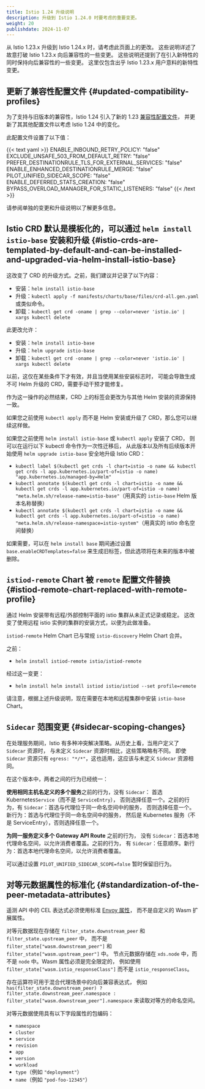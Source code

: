 ```yaml
---
title: Istio 1.24 升级说明
description: 升级到 Istio 1.24.0 时要考虑的重要变更。
weight: 20
publishdate: 2024-11-07
---
```


从 Istio 1.23.x 升级到 Istio 1.24.x 时，请考虑此页面上的更改。
这些说明详述了故意打破 Istio 1.23.x 向后兼容性的一些变更。
这些说明还提到了在引入新特性的同时保持向后兼容性的一些变更。
这里仅包含出乎 Istio 1.23.x 用户意料的新特性变更。

## 更新了兼容性配置文件 {#updated-compatibility-profiles}

为了支持与旧版本的兼容性，Istio 1.24 引入了新的 1.23
[兼容性配置文件](/zh/docs/setup/additional-setup/compatibility-versions/)，
并更新了其其他配置文件以考虑 Istio 1.24 中的变化。

此配置文件设置了以下值：

{{< text yaml >}}
ENABLE_INBOUND_RETRY_POLICY: "false"
EXCLUDE_UNSAFE_503_FROM_DEFAULT_RETRY: "false"
PREFER_DESTINATIONRULE_TLS_FOR_EXTERNAL_SERVICES: "false"
ENABLE_ENHANCED_DESTINATIONRULE_MERGE: "false"
PILOT_UNIFIED_SIDECAR_SCOPE: "false"
ENABLE_DEFERRED_STATS_CREATION: "false"
BYPASS_OVERLOAD_MANAGER_FOR_STATIC_LISTENERS: "false"
{{< /text >}}

请参阅单独的变更和升级说明以了解更多信息。

## Istio CRD 默认是模板化的，可以通过 `helm install istio-base` 安装和升级 {#istio-crds-are-templated-by-default-and-can-be-installed-and-upgraded-via-helm-install-istio-base}

这改变了 CRD 的升级方式。之前，我们建议并记录了以下内容：

- 安装：`helm install istio-base`
- 升级：`kubectl apply -f manifests/charts/base/files/crd-all.gen.yaml` 或类似命令。
- 卸载：`kubectl get crd -oname | grep --color=never 'istio.io' | xargs kubectl delete`

此更改允许：

- 安装：`helm install istio-base`
- 升级：`helm upgrade istio-base`
- 卸载：`kubectl get crd -oname | grep --color=never 'istio.io' | xargs kubectl delete`

以前，这仅在某些条件下才有效，并且当使用某些安装标志时，
可能会导致生成不可 Helm 升级的 CRD，需要手动干预才能修复。

作为这一操作的必然结果，CRD 上的标签会更改为与其他 Helm 安装的资源保持一致。

如果您之前使用 `kubectl apply` 而不是 Helm 安装或升级了 CRD，那么您可以继续这样做。

如果您之前使用 `helm install istio-base` 或 `kubectl apply` 安装了 CRD，
则可以在运行以下 kubectl 命令作为一次性迁移后，
从此版本以及所有后续版本开始使用 `helm upgrade istio-base` 安全地升级 Istio CRD：

- `kubectl label $(kubectl get crds -l chart=istio -o name && kubectl get crds -l app.kubernetes.io/part-of=istio -o name) "app.kubernetes.io/managed-by=Helm"`
- `kubectl annotate $(kubectl get crds -l chart=istio -o name && kubectl get crds -l app.kubernetes.io/part-of=istio -o name) "meta.helm.sh/release-name=istio-base"`（用真实的 `istio-base` Helm 版本名称替换）
- `kubectl annotate $(kubectl get crds -l chart=istio -o name && kubectl get crds -l app.kubernetes.io/part-of=istio -o name) "meta.helm.sh/release-namespace=istio-system"`（用真实的 istio 命名空间替换）

如果需要，可以在 `helm install base` 期间通过设置
`base.enableCRDTemplates=false` 来生成旧标签，但此选项将在未来的版本中被删除。

## `istiod-remote` Chart 被 `remote` 配置文件替换 {#istiod-remote-chart-replaced-with-remote-profile}

通过 Helm 安装带有远程/外部控制平面的 istio 集群从未正式记录或稳定。
这改变了使用远程 istio 实例的集群的安装方式，以便为此做准备。

`istiod-remote` Helm Chart 已与常规 `istio-discovery` Helm Chart 合并。

之前：
- `helm install istiod-remote istio/istiod-remote`

经过这一变更：
- `helm install helm install istiod istio/istiod --set profile=remote`

请注意，根据上述升级说明，现在需要在本地和远程集群中安装 `istio-base` Chart。

## `Sidecar` 范围变更 {#sidecar-scoping-changes}

在处理服务期间，Istio 有多种冲突解决策略。从历史上看，当用户定义了 `Sidecar` 资源时，
与未定义 `Sidecar` 资源时相比，这些策略略有不同。
即使 `Sidecar` 资源只有 `egress: "*/*"`，这也适用，这应该与未定义 `Sidecar` 资源相同。

在这个版本中，两者之间的行为已经统一：

**使用相同主机名定义的多个服务**之前的行为，没有 `Sidecar`：
首选 Kubernetes`Service`（而不是 `ServiceEntry`），
否则选择任意一个。之前的行为，有 `Sidecar`：首选与代理位于同一命名空间中的服务，
否则选择任意一个。新行为：首选与代理位于同一命名空间中的服务，
然后是 Kubernetes 服务（不是 ServiceEntry），否则选择任意一个。

**为同一服务定义多个 Gateway API Route** 之前的行为，
没有 `Sidecar`：首选本地代理命名空间，以允许消费者覆盖。之前的行为，
有 `Sidecar`：任意顺序。新行为：首选本地代理命名空间，以允许消费者覆盖。

可以通过设置 `PILOT_UNIFIED_SIDECAR_SCOPE=false` 暂时保留旧行为。

## 对等元数据属性的标准化 {#standardization-of-the-peer-metadata-attributes}

遥测 API 中的 CEL 表达式必须使用标准
[Envoy 属性](https://www.envoyproxy.io/docs/envoy/latest/intro/arch_overview/advanced/attributes)，
而不是自定义的 Wasm 扩展属性。

对等元数据现在存储在 `filter_state.downstream_peer` 和 `filter_state.upstream_peer` 中，
而不是 `filter_state["wasm.downstream_peer"]` 和 `filter_state["wasm.upstream_peer"]` 中。
节点元数据存储在 `xds.node` 中，而不是 `node` 中。Wasm 属性必须是完全限定的，
例如使用 `filter_state["wasm.istio_responseClass"]` 而不是 `istio_responseClass`。

存在运算符可用于混合代理场景中的向后兼容表达式，
例如 `has(filter_state.downstream_peer) ? filter_state.downstream_peer.namespace : filter_state["wasm.downstream_peer"].namespace`
来读取对等方的命名空间。

对等元数据使用具有以下字段属性的包编码：

- `namespace`
- `cluster`
- `service`
- `revision`
- `app`
- `version`
- `workload`
- `type`（例如 `"deployment"`）
- `name`（例如 `"pod-foo-12345"`）
